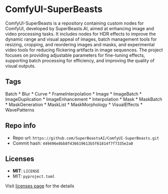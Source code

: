 # ComfyUI-SuperBeasts
ComfyUI-SuperBeasts is a repository containing custom nodes for ComfyUI, developed by SuperBeasts.AI, aimed at enhancing image and video processing tasks. It includes nodes for HDR effects to improve the dynamic range and visual appeal of images, batch management tools for resizing, cropping, and reordering images and masks, and experimental video tools for reducing flickering artifacts in image sequences. The project focuses on providing adjustable parameters for fine-tuning effects, supporting batch processing for efficiency, and improving the quality of visual outputs.

## Tags
Batch * Blur * Curve * FrameInterpolation * Image * ImageBatch * ImageDuplication * ImageEnhancement * Interpolation * Mask * MaskBatch * MaskGeneration * MaskList * MaskMorphology * VisualEffects * WavePatterns

## Repo info
- Repo url: `https://github.com/SuperBeastsAI/ComfyUI-SuperBeasts.git`
- Commit hash: `449496e8bb8f436619613b5f61814f7f7335e2a0`

## Licenses
- **MIT**: `LICENSE`
- MIT: `pyproject.toml`

Visit [licenses page](licenses.md) for the details
